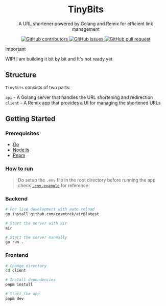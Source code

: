 <h1 align="center">
TinyBits
</h1>

<p align="center">
A URL shortener powered by Golang and Remix for efficient link management
</p>

<p align="center">
  <a href="https://github.com/jatindotdev/tinybits/graphs/contributors">
    <img src="https://img.shields.io/github/contributors/jatindotdev/tinybits" alt="GitHub contributors" />
  </a>
  <a href="https://github.com/jatindotdev/tinybits/issues">
    <img src="https://img.shields.io/github/issues/jatindotdev/tinybits" alt="GitHub issues" />
  </a>
  <a href="https://github.com/jatindotdev/tinybits/pulls">
    <img src="https://img.shields.io/github/issues-pr/jatindotdev/tinybits" alt="GitHub pull request" />
  </a>
</p>

> [!IMPORTANT]
> WIP! I am building it bit by bit and It's not ready yet

## Structure

`TinyBits` consists of two parts:

`api` - A Golang server that handles the URL shortening and redirection
<br>
`client` - A Remix app that provides a UI for managing the shortened URLs

## Getting Started

### Prerequisites

- [Go](https://golang.org/doc/install)
- [Node.js](https://nodejs.org/en/download/)
- [Pnpm](https://pnpm.io/installation)

### How to run

> Do setup the `.env` file in the root directory before running the app
> check [`.env.example`](.env.example) for reference

### Backend

```bash
# For live development with auto reload
go install github.com/cosmtrek/air@latest

# Start the server with air
air
```

```bash
# Start the server manually
go run .
```

### Frontend

```bash
# Change directory
cd client
```

```bash
# Install dependencies
pnpm install
```

```bash
# Start the app
pnpm dev
```
